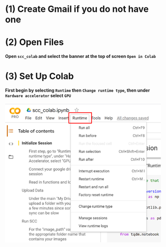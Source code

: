 # (1) Create Gmail if you do not have one
# (2) Open Files

#### Open `scc_colab` and select the banner at the top of screen `Open in Colab`


# (3) Set Up Colab
#### First begin by selecting `Runtime` then `Change runtime type`, then under `Hardware accelerator` select `GPU`
![](../../icons/Picture1.png)
